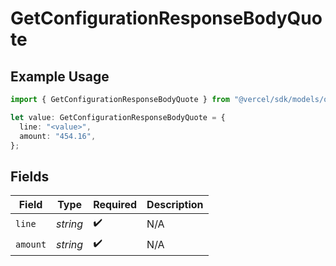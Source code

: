 # GetConfigurationResponseBodyQuote

## Example Usage

```typescript
import { GetConfigurationResponseBodyQuote } from "@vercel/sdk/models/operations/getconfiguration.js";

let value: GetConfigurationResponseBodyQuote = {
  line: "<value>",
  amount: "454.16",
};
```

## Fields

| Field              | Type               | Required           | Description        |
| ------------------ | ------------------ | ------------------ | ------------------ |
| `line`             | *string*           | :heavy_check_mark: | N/A                |
| `amount`           | *string*           | :heavy_check_mark: | N/A                |